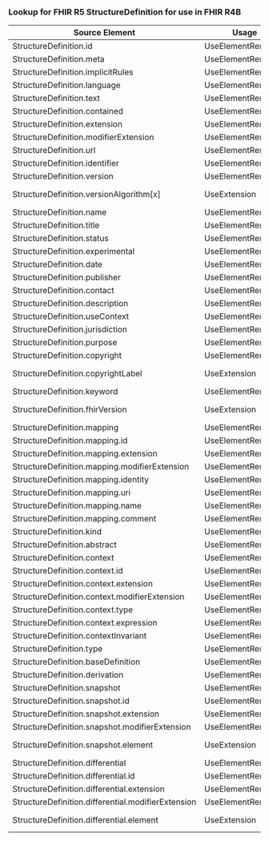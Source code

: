 ### Lookup for FHIR R5 StructureDefinition for use in FHIR R4B

| Source Element | Usage | Target |
| -------------- | ----- | ------ |
| StructureDefinition.id | UseElementRenamed | StructureDefinition.id |
| StructureDefinition.meta | UseElementRenamed | StructureDefinition.meta |
| StructureDefinition.implicitRules | UseElementRenamed | StructureDefinition.implicitRules |
| StructureDefinition.language | UseElementRenamed | StructureDefinition.language |
| StructureDefinition.text | UseElementRenamed | StructureDefinition.text |
| StructureDefinition.contained | UseElementRenamed | StructureDefinition.contained |
| StructureDefinition.extension | UseElementRenamed | StructureDefinition.extension |
| StructureDefinition.modifierExtension | UseElementRenamed | StructureDefinition.modifierExtension |
| StructureDefinition.url | UseElementRenamed | StructureDefinition.url |
| StructureDefinition.identifier | UseElementRenamed | StructureDefinition.identifier |
| StructureDefinition.version | UseElementRenamed | StructureDefinition.version |
| StructureDefinition.versionAlgorithm[x] | UseExtension | http://hl7.org/fhir/5.0/StructureDefinition/extension-StructureDefinition.versionAlgorithm |
| StructureDefinition.name | UseElementRenamed | StructureDefinition.name |
| StructureDefinition.title | UseElementRenamed | StructureDefinition.title |
| StructureDefinition.status | UseElementRenamed | StructureDefinition.status |
| StructureDefinition.experimental | UseElementRenamed | StructureDefinition.experimental |
| StructureDefinition.date | UseElementRenamed | StructureDefinition.date |
| StructureDefinition.publisher | UseElementRenamed | StructureDefinition.publisher |
| StructureDefinition.contact | UseElementRenamed | StructureDefinition.contact |
| StructureDefinition.description | UseElementRenamed | StructureDefinition.description |
| StructureDefinition.useContext | UseElementRenamed | StructureDefinition.useContext |
| StructureDefinition.jurisdiction | UseElementRenamed | StructureDefinition.jurisdiction |
| StructureDefinition.purpose | UseElementRenamed | StructureDefinition.purpose |
| StructureDefinition.copyright | UseElementRenamed | StructureDefinition.copyright |
| StructureDefinition.copyrightLabel | UseExtension | http://hl7.org/fhir/5.0/StructureDefinition/extension-StructureDefinition.copyrightLabel |
| StructureDefinition.keyword | UseElementRenamed | StructureDefinition.keyword |
| StructureDefinition.fhirVersion | UseExtension | http://hl7.org/fhir/5.0/StructureDefinition/extension-StructureDefinition.fhirVersion |
| StructureDefinition.mapping | UseElementRenamed | StructureDefinition.mapping |
| StructureDefinition.mapping.id | UseElementRenamed | StructureDefinition.mapping.id |
| StructureDefinition.mapping.extension | UseElementRenamed | StructureDefinition.mapping.extension |
| StructureDefinition.mapping.modifierExtension | UseElementRenamed | StructureDefinition.mapping.modifierExtension |
| StructureDefinition.mapping.identity | UseElementRenamed | StructureDefinition.mapping.identity |
| StructureDefinition.mapping.uri | UseElementRenamed | StructureDefinition.mapping.uri |
| StructureDefinition.mapping.name | UseElementRenamed | StructureDefinition.mapping.name |
| StructureDefinition.mapping.comment | UseElementRenamed | StructureDefinition.mapping.comment |
| StructureDefinition.kind | UseElementRenamed | StructureDefinition.kind |
| StructureDefinition.abstract | UseElementRenamed | StructureDefinition.abstract |
| StructureDefinition.context | UseElementRenamed | StructureDefinition.context |
| StructureDefinition.context.id | UseElementRenamed | StructureDefinition.context.id |
| StructureDefinition.context.extension | UseElementRenamed | StructureDefinition.context.extension |
| StructureDefinition.context.modifierExtension | UseElementRenamed | StructureDefinition.context.modifierExtension |
| StructureDefinition.context.type | UseElementRenamed | StructureDefinition.context.type |
| StructureDefinition.context.expression | UseElementRenamed | StructureDefinition.context.expression |
| StructureDefinition.contextInvariant | UseElementRenamed | StructureDefinition.contextInvariant |
| StructureDefinition.type | UseElementRenamed | StructureDefinition.type |
| StructureDefinition.baseDefinition | UseElementRenamed | StructureDefinition.baseDefinition |
| StructureDefinition.derivation | UseElementRenamed | StructureDefinition.derivation |
| StructureDefinition.snapshot | UseElementRenamed | StructureDefinition.snapshot |
| StructureDefinition.snapshot.id | UseElementRenamed | StructureDefinition.snapshot.id |
| StructureDefinition.snapshot.extension | UseElementRenamed | StructureDefinition.snapshot.extension |
| StructureDefinition.snapshot.modifierExtension | UseElementRenamed | StructureDefinition.snapshot.modifierExtension |
| StructureDefinition.snapshot.element | UseExtension | http://hl7.org/fhir/5.0/StructureDefinition/extension-StructureDefinition.snapshot.element |
| StructureDefinition.differential | UseElementRenamed | StructureDefinition.differential |
| StructureDefinition.differential.id | UseElementRenamed | StructureDefinition.differential.id |
| StructureDefinition.differential.extension | UseElementRenamed | StructureDefinition.differential.extension |
| StructureDefinition.differential.modifierExtension | UseElementRenamed | StructureDefinition.differential.modifierExtension |
| StructureDefinition.differential.element | UseExtension | http://hl7.org/fhir/5.0/StructureDefinition/extension-StructureDefinition.differential.element |
